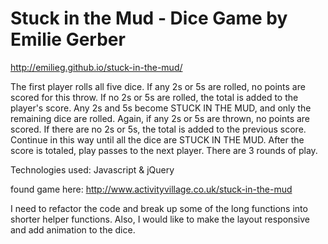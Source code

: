# Stuck in the Mud - Dice Game by Emilie Gerber
http://emilieg.github.io/stuck-in-the-mud/



The first player rolls all five dice. If any 2s or 5s are rolled, no points are scored for this throw.
If no 2s or 5s are rolled, the total is added to the player's score. 
Any 2s and 5s become STUCK IN THE MUD, and only the remaining dice are rolled. 
Again, if any 2s or 5s are thrown, no points are scored. If there are no 2s or 5s, the total is added to the previous score.
Continue in this way until all the dice are STUCK IN THE MUD. 
After the score is totaled, play passes to the next player.
There are 3 rounds of play.

Technologies used:
Javascript &
jQuery 

found game here: http://www.activityvillage.co.uk/stuck-in-the-mud


I need to refactor the code and break up some of the long functions into shorter helper functions. Also, I would like to make the layout responsive and add animation to the dice. 
